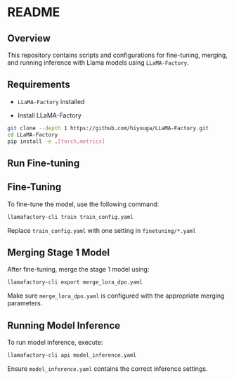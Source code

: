 # README

## Overview

This repository contains scripts and configurations for fine-tuning, merging, and running inference with Llama models using `LLaMA-Factory`.

## Requirements

- `LLaMA-Factory` installed


- Install LLaMA-Factory

```bash
git clone --depth 1 https://github.com/hiyouga/LLaMA-Factory.git
cd LLaMA-Factory
pip install -e .[torch,metrics]
```

## Run Fine-tuning


## Fine-Tuning

To fine-tune the model, use the following command:

```bash
llamafactory-cli train train_config.yaml
```

Replace `train_config.yaml` with one setting in `finetuning/*.yaml`

## Merging Stage 1 Model

After fine-tuning, merge the stage 1 model using:

```bash
llamafactory-cli export merge_lora_dpo.yaml
```

Make sure `merge_lora_dpo.yaml` is configured with the appropriate merging parameters.

## Running Model Inference

To run model inference, execute:

```bash
llamafactory-cli api model_inference.yaml
```

Ensure `model_inference.yaml` contains the correct inference settings.
